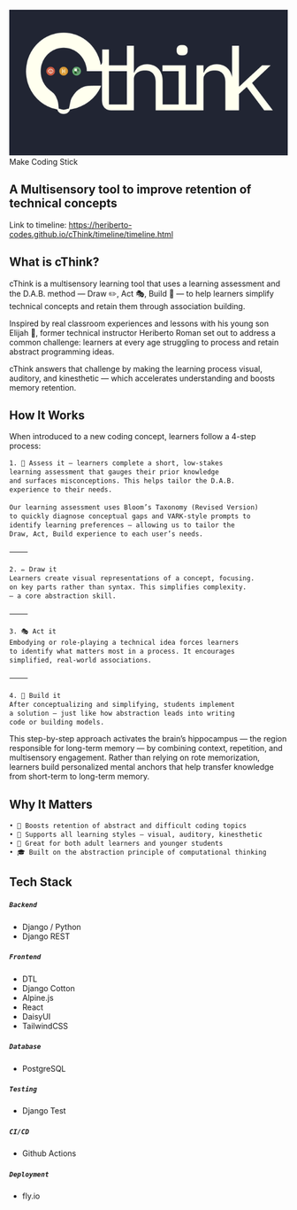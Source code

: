 ![cThink Logo](/timeline/img/cthinkreadme.png)
<br>
Make Coding Stick

## A Multisensory tool to improve retention of technical concepts
Link to timeline: https://heriberto-codes.github.io/cThink/timeline/timeline.html

## What is cThink?
cThink is a multisensory learning tool that uses a learning assessment and the D.A.B. method — Draw ✏️, Act 🎭, Build 🔧 — to help learners simplify technical concepts and retain them through association building.

Inspired by real classroom experiences and lessons with his young son Elijah 👶, former technical instructor Heriberto Roman set out to address a common challenge: learners at every age struggling to process and retain abstract programming ideas.

cThink answers that challenge by making the learning process visual, auditory, and kinesthetic — which accelerates understanding and boosts memory retention.

## How It Works
When introduced to a new coding concept, learners follow a 4-step process:

	1. 🧠 Assess it – learners complete a short, low-stakes 
	learning assessment that gauges their prior knowledge 
	and surfaces misconceptions. This helps tailor the D.A.B.   
	experience to their needs.

	Our learning assessment uses Bloom’s Taxonomy (Revised Version) 
	to quickly diagnose conceptual gaps and VARK-style prompts to 
	identify learning preferences — allowing us to tailor the 
	Draw, Act, Build experience to each user’s needs.

	⸻

	2. ✏️ Draw it
	Learners create visual representations of a concept, focusing. 
	on key parts rather than syntax. This simplifies complexity. 
	— a core abstraction skill.

	⸻

	3. 🎭 Act it
	Embodying or role-playing a technical idea forces learners 
	to identify what matters most in a process. It encourages 
	simplified, real-world associations.

	⸻

	4. 🔧 Build it
	After conceptualizing and simplifying, students implement 
	a solution — just like how abstraction leads into writing 
	code or building models.

This step-by-step approach activates the brain’s hippocampus — the region responsible for long-term memory — by combining context, repetition, and multisensory engagement. Rather than relying on rote memorization, learners build personalized mental anchors that help transfer knowledge from short-term to long-term memory.

## Why It Matters
	• 🚀 Boosts retention of abstract and difficult coding topics
	• 🧠 Supports all learning styles — visual, auditory, kinesthetic
	• 🧒 Great for both adult learners and younger students
	• 🎓 Built on the abstraction principle of computational thinking


## Tech Stack
##### ```Backend```
- Django / Python
- Django REST

##### ```Frontend```
- DTL
- Django Cotton
- Alpine.js
- React
- DaisyUI
- TailwindCSS

##### ```Database```
- PostgreSQL

##### ```Testing```
- Django Test

##### ```CI/CD```
- Github Actions

##### ```Deployment```
- fly.io

